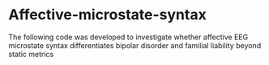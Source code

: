# Affective-microstate-syntax
The following code was developed to investigate whether affective EEG microstate syntax differentiates bipolar disorder and familial liability beyond static metrics
